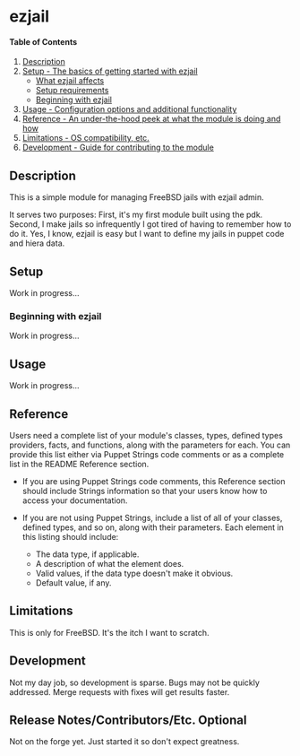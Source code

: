 
# ezjail


#### Table of Contents

1. [Description](#description)
2. [Setup - The basics of getting started with ezjail](#setup)
    * [What ezjail affects](#what-ezjail-affects)
    * [Setup requirements](#setup-requirements)
    * [Beginning with ezjail](#beginning-with-ezjail)
3. [Usage - Configuration options and additional functionality](#usage)
4. [Reference - An under-the-hood peek at what the module is doing and how](#reference)
5. [Limitations - OS compatibility, etc.](#limitations)
6. [Development - Guide for contributing to the module](#development)

## Description

This is a simple module for managing FreeBSD jails with ezjail admin.

It serves two purposes:  First, it's my first module built using the pdk.  Second, I make jails so infrequently I got tired of having to remember how to do it.  Yes, I know, ezjail is easy but I want to define my jails in puppet code and hiera data.

## Setup

Work in progress...

### Beginning with ezjail  

Work in progress...

## Usage

Work in progress...

## Reference

Users need a complete list of your module's classes, types, defined types providers, facts, and functions, along with the parameters for each. You can provide this list either via Puppet Strings code comments or as a complete list in the README Reference section.

* If you are using Puppet Strings code comments, this Reference section should include Strings information so that your users know how to access your documentation.

* If you are not using Puppet Strings, include a list of all of your classes, defined types, and so on, along with their parameters. Each element in this listing should include:

  * The data type, if applicable.
  * A description of what the element does.
  * Valid values, if the data type doesn't make it obvious.
  * Default value, if any.

## Limitations

This is only for FreeBSD.  It's the itch I want to scratch.

## Development

Not my day job, so development is sparse.  Bugs may not be quickly addressed.  Merge requests with fixes will get results faster.

## Release Notes/Contributors/Etc. **Optional**

Not on the forge yet.  Just started it so don't expect greatness.
